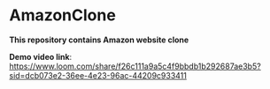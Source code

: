 # AmazonClone
**This repository contains Amazon website clone**

**Demo video link**: https://www.loom.com/share/f26c111a9a5c4f9bbdb1b292687ae3b5?sid=dcb073e2-36ee-4e23-96ac-44209c933411

